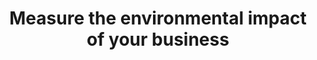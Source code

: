 ---
layout: best-practice
title: "Measure the environmental impact of your business"
number: 05
section: Embed in Your Rituals

matter: |
  Understanding the source of your business emissions is
  important to prioritize the most effective pathway to reduce
  emissions. It will also help you to realize the contribution of digital
  technologies to the overall carbon footprint of your operations.

  Since most emissions originate from your supply chain (scope 3),
  measuring them can be challenging as you depend on suppliers
  to provide this information and data points.

  Nonetheless, as you cannot improve what you cannot measure,
  your journey towards sustainability must commence here in order
  to create a more impactful, deliberate, and effective action plan.

do: |
  Connect with the right people: It could be your ESG team,
  sustainable leaders internally, or external providers with,
  ideally, some experience in digital emissions measurement
  Quantify your company’s value chain (scope 1, 2 and 3) carbon
  emissions and perform a cradle-to-grave lifecycle analysis on
  your product

  Include impacts from devices, networks, and data centers
  across their life cycle (manufacturing, distribution, usage,
  to end of life)

  Choose the right metrics and make sure you can measure
  them fairly quickly to begin assessing improvements
  Identify measurement frequency and who’s leading the effort

  Pinpoint opportunities for emission reduction. Consider the top-
  line revenue opportunities (eg. customer acquisition, adoption of

  greener products, improved performance and UX, etc.) and
  bottom-line cost savings (lower hosting fees, streamlined
  development, etc.) when presenting your findings to the team.

  Prioritize opportunities for emission reduction and build
  a roadmap accordingly

  Repeat annually, or in line with your business development
  strategy

success: |
  Collective efforts to gauge and reduce ecological
  footprints

  Cross-departmental participation in green
  initiatives

consider: |
  As a product leader, it's important to recognize that your
  impact and influence can extend beyond the digital realm. As an
  example, if shipping emissions are a big chunk of the emissions
  profile of your e-commerce business, you could lower emissions
  by reducing the return rate of your physical product (by helping
  users buy the right product, at the right size, colour, specs, etc.)
  and by partnering with sustainable, electric local shipping
  companies.
  In 2022, approximately 16.5% of items purchased online were
  returned in the US. Imagine the impact you could make by
  offering a better purchasing experience! Read more on how to
  Influence your value chain and partners.
---
